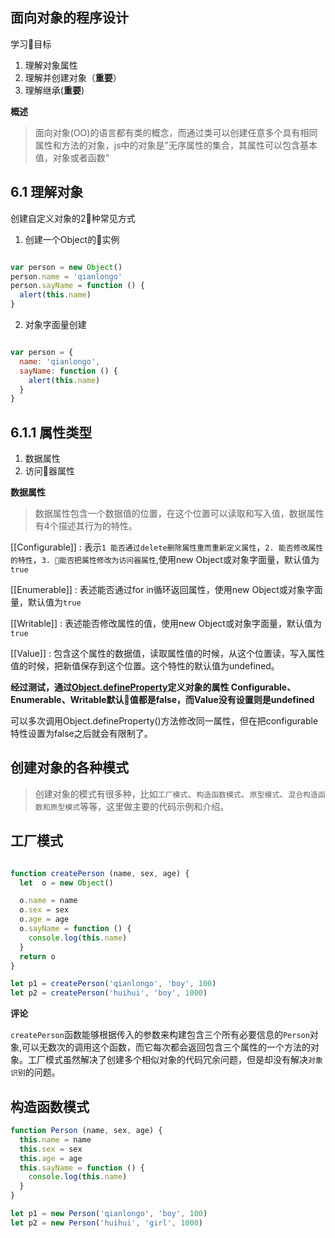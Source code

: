 ## 面向对象的程序设计

学习目标

1. 理解对象属性
2. 理解并创建对象（**重要**）
3. 理解继承(**重要**)

**概述**

> 面向对象(OO)的语言都有类的概念，而通过类可以创建任意多个具有相同属性和方法的对象，js中的对象是"无序属性的集合，其属性可以包含基本值，对象或者函数"


## 6.1 理解对象

创建自定义对象的2种常见方式

1. 创建一个Object的实例

``` javascript

var person = new Object()
person.name = 'qianlongo'
person.sayName = function () {
  alert(this.name)
}

```

2. 对象字面量创建

``` javascript

var person = {
  name: 'qianlongo',
  sayName: function () {
    alert(this.name)
  }
}

```

## 6.1.1 属性类型

1. 数据属性 
2. 访问器属性

**数据属性**

> 数据属性包含一个数据值的位置，在这个位置可以读取和写入值，数据属性有4个描述其行为的特性。

[[Configurable]] : 表示`1 能否通过delete删除属性重而重新定义属性`，`2. 能否修改属性的特性`，`3. 能否把属性修改为访问器属性`,使用new Object或对象字面量，默认值为`true`

[[Enumerable]] : 表述能否通过for in循环返回属性，使用new Object或对象字面量，默认值为`true`

[[Writable]] : 表述能否修改属性的值，使用new Object或对象字面量，默认值为`true`

[[Value]] : 包含这个属性的数据值，读取属性值的时候，从这个位置读，写入属性值的时候，把新值保存到这个位置。这个特性的默认值为undefined。

**经过测试，通过[Object.defineProperty](https://developer.mozilla.org/zh-CN/docs/Web/JavaScript/Reference/Global_Objects/Object/defineProperty)定义对象的属性 Configurable、Enumerable、Writable默认值都是false，而Value没有设置则是undefined**

可以多次调用Object.defineProperty()方法修改同一属性，但在把configurable特性设置为false之后就会有限制了。

## 创建对象的各种模式

> 创建对象的模式有很多种，比如`工厂模式`、`构造函数模式`、`原型模式`、`混合构造函数和原型模式`等等，这里做主要的代码示例和介绍。


## 工厂模式

``` javascript

function createPerson (name, sex, age) {
  let  o = new Object()

  o.name = name
  o.sex = sex
  o.age = age
  o.sayName = function () {
    console.log(this.name)
  }
  return o
}

let p1 = createPerson('qianlongo', 'boy', 100)
let p2 = createPerson('huihui', 'boy', 1000)

```

**评论**

`createPerson`函数能够根据传入的参数来构建包含三个所有必要信息的`Person`对象,可以无数次的调用这个函数，而它每次都会返回包含三个属性的一个方法的对象。工厂模式虽然解决了创建多个相似对象的代码冗余问题，但是却没有解决`对象识别`的问题。

## 构造函数模式

``` javascript
function Person (name, sex, age) {
  this.name = name
  this.sex = sex
  this.age = age
  this.sayName = function () {
    console.log(this.name)
  }
}

let p1 = new Person('qianlongo', 'boy', 100)
let p2 = new Person('huihui', 'girl', 1000)

```